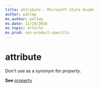 ```yaml
---
title: attribute - Microsoft Style Guide
author: pallep
ms.author: pallep
ms.date: 11/19/2016
ms.topic: article
ms.prod: non-product-specific
---
```


# attribute

Don't use as a synonym for *property*.

**See** [property](/style-guide/a-z-word-list-term-collections/p/property)
